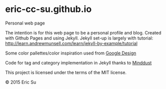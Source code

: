 # eric-cc-su.github.io
Personal web page

The intention is for this web page to be a personal profile and blog. Created with Github Pages and using Jekyll.
Jekyll set-up is largely with tutorial: http://learn.andrewmunsell.com/learn/jekyll-by-example/tutorial

Some color pallettes/color inspiration used from [Google Design](https://www.google.com/design/spec/style/color.html#color-color-palette)

Code for tag and category implementation in Jekyll thanks to 
[Minddust](http://www.minddust.com/post/tags-and-categories-on-github-pages/)

This project is licensed under the terms of the MIT license. 

&copy; 2015 Eric Su